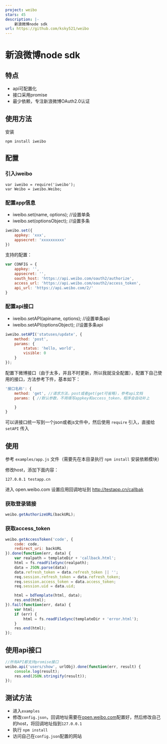 ```yaml
---
project: weibo
stars: 45
description: |-
    新浪微博node sdk
url: https://github.com/ksky521/weibo
---
```


新浪微博node sdk
=======
## 特点
 * api可配置化
 * 接口采用promise
 * 最少依赖，专注新浪微博OAuth2.0认证

## 使用方法

安装

```shell
npm install iweibo
```

## 配置

### 引入iweibo

```shell
var iweibo = require('iweibo');
var Weibo = iweibo.Weibo;
```

### 配置app信息

 * iweibo.set(name, options); //设置单条
 * iweibo.set(optionsObject);  //设置多条

```javascript
iweibo.set({
    appkey: 'xxx',
    appsecret: 'xxxxxxxxxx'
})
```
支持的配置：

```javascript
var CONFIG = {
    appkey: '',
    appsecret: '',
    oauth_host: 'https://api.weibo.com/oauth2/authorize',
    access_url: 'https://api.weibo.com/oauth2/access_token',
    api_url: 'https://api.weibo.com/2/'
}
```

### 配置api接口

 * iweibo.setAPI(apiname, options); //设置单条api
 * iweibo.setAPI(optionsObject);  //设置多条api

```javascript
iweibo.setAPI('statuses/update', {
    method: 'post',
    params: {
        status: 'hello, world',
        visible: 0
    }
});
```


配置下微博接口（由于太多，并且不时更新，所以我就没全配置），配置下自己使用的接口，方法参考下件，基本如下：

```javascript
'接口名称': {
    method: 'get', //请求方法，post或者get(get可省略)，参考api文档
    params: { //默认参数，不用填写appkey和access_token，程序会自动补上

    }
}
```

可以讲接口统一写到一个json或者js文件中，然后使用 ```require``` 引入，直接给 ```setAPI``` 传入

## 使用
参考 ```examples/app.js``` 文件（需要先在本目录执行 ```npm install``` 安装依赖模块）

修改host，添加下面内容：

```shell
127.0.0.1 testapp.cn
```

进入 open.weibo.com 设置应用回调地址到 http://testapp.cn/callbak

### 获取登录链接

```javascript
weibo.getAuthorizeURL(backURL);
```

### 获取access_token

```javascript
weibo.getAccessToken('code', {
    code: code,
    redirect_uri: backURL
}).done(function(err, data) {
    var realpath = templateDir + 'callback.html';
    html = fs.readFileSync(realpath);
    data = JSON.parse(data);
    data.refresh_token = data.refresh_token || '';
    req.session.refresh_token = data.refresh_token;
    req.session.access_token = data.access_token;
    req.session.uid = data.uid;

    html = bdTemplate(html, data);
    res.end(html);
}).fail(function(err, data) {
    var html;
    if (err) {
        html = fs.readFileSync(templateDir + 'error.html');
    }
    res.end(html);
});
```

## 使用api接口

```javascript
//所有API都支持promise接口
weibo.api('users/show', urlObj).done(function(err, result) {
    console.log(result);
    res.end(JSON.stringify(result));
});
```


## 测试方法

* 进入``examples``
* 修改``config.json``，回调地址需要在[open.weibo.com](http://open.weibo.com)配置好，然后修改自己的host，将回调地址指到``127.0.0.1``
* 执行 ``npm install``
* 访问自己在``config.json``配置的网站

